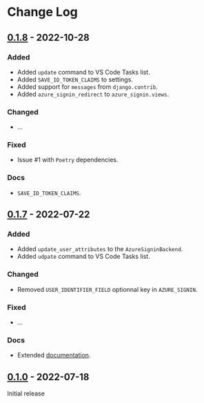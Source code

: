 <!-- markdownlint-disable-file MD024 -->

# Change Log

## [0.1.8] - 2022-10-28

### Added

- Added `update` command to VS Code Tasks list.
- Added `SAVE_ID_TOKEN_CLAIMS` to settings.
- Added support for `messages` from `django.contrib`.
- Added `azure_signin_redirect` to `azure_signin.views`.

### Changed

- ...

### Fixed

- Issue #1 with `Poetry` dependencies.

### Docs

- `SAVE_ID_TOKEN_CLAIMS`.

## [0.1.7] - 2022-07-22

### Added

- Added `update_user_attributes` to the `AzureSigninBackend`.
- Added `udpate` command to VS Code Tasks list.

### Changed

- Removed `USER_IDENTIFIER_FIELD` optionnal key in `AZURE_SIGNIN`.

### Fixed

- ...

### Docs

- Extended [documentation][documentation].

## [0.1.0] - 2022-07-18

Initial release

<!-- Definition -->

[documentation]: https://jv-conseil-internet-consulting.github.io/django-azure-active-directory-signin/
[0.1.8]: https://github.com/JV-conseil-Internet-Consulting/django-azure-active-directory-signin/releases/tag/0.1.8
[0.1.7]: https://github.com/JV-conseil-Internet-Consulting/django-azure-active-directory-signin/releases/tag/0.1.7
[0.1.0]: https://github.com/JV-conseil-Internet-Consulting/django-azure-active-directory-signin/releases/tag/v0.1.0
